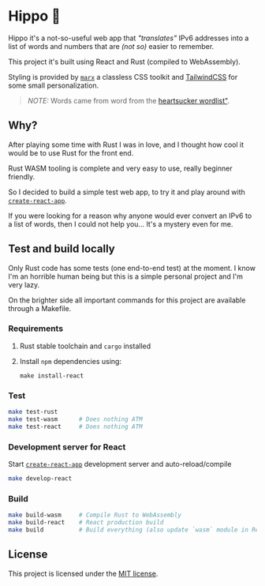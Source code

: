 # Hippo 🦛

Hippo it's a not-so-useful web app that *"translates"* IPv6 addresses into a list of words and numbers that are *(not so)* easier to remember.

This project it's built using React and Rust (compiled to WebAssembly).

Styling is provided by [`marx`](https://github.com/mblode/marx) a classless CSS toolkit and [TailwindCSS](https://tailwindcss.com) for some small personalization.

> *NOTE:*
> Words came from word from the [heartsucker wordlist"](https://github.com/heartsucker/diceware).


## Why?

After playing some time with Rust I was in love, and I thought how cool it would be to use Rust for the front end.

Rust WASM tooling is complete and very easy to use, really beginner friendly.

So I decided to build a simple test web app, to try it and play around with [`create-react-app`]().

If you were looking for a reason why anyone would ever convert an IPv6 to a list of words, then I could not help you... It's a mystery even for me.


## Test and build locally

Only Rust code has some tests (one end-to-end test) at the moment.
I know I'm an horrible human being but this is a simple personal project and I'm very lazy.

On the brighter side all important commands for this project are available through a Makefile.

### Requirements

1. Rust stable toolchain and `cargo` installed

2. Install `npm` dependencies using:
    ```
    make install-react
    ```

### Test

```sh
make test-rust
make test-wasm      # Does nothing ATM
make test-react     # Does nothing ATM
```

### Development server for React

Start [`create-react-app`]() development server and auto-reload/compile

```sh
make develop-react
```

### Build

```sh
make build-wasm     # Compile Rust to WebAssembly
make build-react    # React production build
make build          # Build everything (also update `wasm` module in React project)
```


## License

This project is licensed under the [MIT license](https://choosealicense.com/licenses/mit/).

